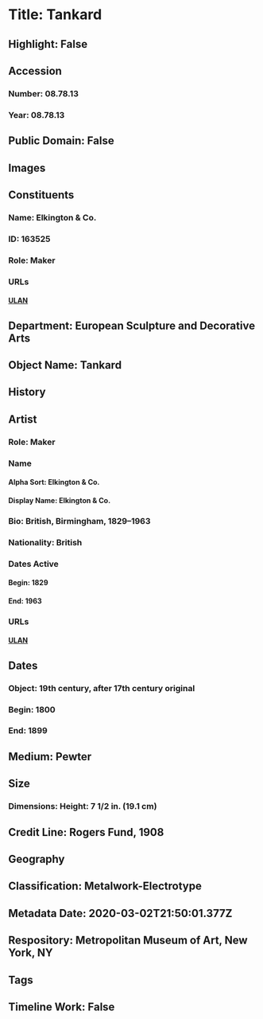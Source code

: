 # Title: Tankard
## Highlight: False
## Accession
### Number: 08.78.13
### Year: 08.78.13
## Public Domain: False
## Images
## Constituents
### Name: Elkington &amp; Co.
### ID: 163525
### Role: Maker
### URLs
#### [ULAN](http://vocab.getty.edu/page/ulan/500333989)
## Department: European Sculpture and Decorative Arts
## Object Name: Tankard
## History
## Artist
### Role: Maker
### Name
#### Alpha Sort: Elkington & Co.
#### Display Name: Elkington & Co.
### Bio: British, Birmingham, 1829–1963
### Nationality: British
### Dates Active
#### Begin: 1829
#### End: 1963
### URLs
#### [ULAN](http://vocab.getty.edu/page/ulan/500333989)
## Dates
### Object: 19th century, after 17th century original
### Begin: 1800
### End: 1899
## Medium: Pewter
## Size
### Dimensions: Height: 7 1/2 in. (19.1 cm)
## Credit Line: Rogers Fund, 1908
## Geography
## Classification: Metalwork-Electrotype
## Metadata Date: 2020-03-02T21:50:01.377Z
## Respository: Metropolitan Museum of Art, New York, NY
## Tags
## Timeline Work: False